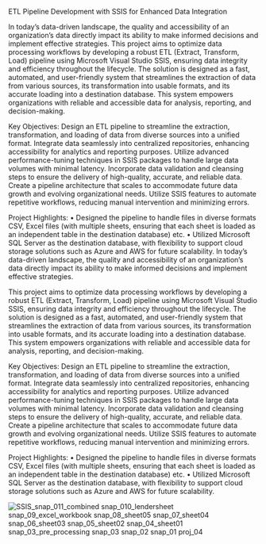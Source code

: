 
ETL Pipeline Development with SSIS for Enhanced Data Integration

In today’s data-driven landscape, the quality and accessibility of an organization’s data directly impact its ability to make informed decisions and implement effective strategies. 
This project aims to optimize data processing workflows by developing a robust ETL (Extract, Transform, Load) pipeline using Microsoft Visual Studio SSIS, ensuring data integrity and efficiency throughout the lifecycle.
The solution is designed as a fast, automated, and user-friendly system that streamlines the extraction of data from various sources, its transformation into usable formats, and its accurate loading into a destination database. 
This system empowers organizations with reliable and accessible data for analysis, reporting, and decision-making.

Key Objectives:
Design an ETL pipeline to streamline the extraction, transformation, and loading of data from diverse sources into a unified format.
Integrate data seamlessly into centralized repositories, enhancing accessibility for analytics and reporting purposes.
Utilize advanced performance-tuning techniques in SSIS packages to handle large data volumes with minimal latency.
Incorporate data validation and cleansing steps to ensure the delivery of high-quality, accurate, and reliable data.
Create a pipeline architecture that scales to accommodate future data growth and evolving organizational needs.
Utilize SSIS features to automate repetitive workflows, reducing manual intervention and minimizing errors.

Project Highlights:
• Designed the pipeline to handle files in diverse formats CSV, Excel files (with multiple sheets, ensuring that each sheet is loaded as an independent table in the destination database) etc.
• Utilized Microsoft SQL Server as the destination database, with flexibility to support cloud storage solutions such as Azure and AWS for future scalability.
In today’s data-driven landscape, the quality and accessibility of an organization’s data directly impact its ability to make informed decisions and implement effective strategies. 

This project aims to optimize data processing workflows by developing a robust ETL (Extract, Transform, Load) pipeline using Microsoft Visual Studio SSIS, ensuring data integrity and efficiency throughout the lifecycle. 
The solution is designed as a fast, automated, and user-friendly system that streamlines the extraction of data from various sources, 
its transformation into usable formats, and its accurate loading into a destination database. This system empowers organizations with reliable and accessible data for analysis, reporting, and decision-making. 

Key Objectives: 
Design an ETL pipeline to streamline the extraction, transformation, and loading of data from diverse sources into a unified format. 
Integrate data seamlessly into centralized repositories, enhancing accessibility for analytics and reporting purposes. Utilize advanced performance-tuning techniques in SSIS packages to handle large data volumes with minimal latency. 
Incorporate data validation and cleansing steps to ensure the delivery of high-quality, accurate, and reliable data. Create a pipeline architecture that scales to accommodate future data growth and evolving organizational needs. 
Utilize SSIS features to automate repetitive workflows, reducing manual intervention and minimizing errors. 

Project Highlights:
• Designed the pipeline to handle files in diverse formats CSV, Excel files (with multiple sheets, ensuring that each sheet is loaded as an independent table in the destination database) etc. 
• Utilized Microsoft SQL Server as the destination database, with flexibility to support cloud storage solutions such as Azure and AWS for future scalability.

![SSIS_![snap_011_combined](https://github.com/user-attachments/assets/e4e83f50-0a58-407a-bc46-346ef0fe98e0)
![snap_010_lendersheet](https://github.com/user-attachments/assets/ffcc2e66-332c-481b-9d74-79ce058c062a)
![snap_09_excel_workbook](https://github.com/user-attachments/assets/c799457f-0ca1-4bc6-9898-e767e74e0fe2)
![snap_08_sheet05](https://github.com/user-attachments/assets/1299c24c-6db8-4602-94c1-c77247318140)
![snap_07_sheet04](https://github.com/user-attachments/assets/236ba3e1-62bb-4866-b8b6-0a29f809176a)
![snap_06_sheet03](https://github.com/user-attachments/assets/60cc4406-fcb7-482a-8e30-3735c4883571)
![snap_05_sheet02](https://github.com/user-attachments/assets/313f1185-8956-4ba4-a197-a14d2f308d89)
![snap_04_sheet01](https://github.com/user-attachments/assets/8a0597f4-1622-4b61-a780-43cfeb77f189)
![snap_03_pre_processing](https://github.com/user-attachments/assets/69ad175d-be6f-43c8-a042-34fc713b9288)
![snap_03](https://github.com/user-attachments/assets/c7e498ca-3540-4079-a526-bd89e98fb305)
![snap_02](https://github.com/user-attachments/assets/a4b5c95b-d9aa-4cd2-8a8a-e8437e50feb5)
![snap_01](https://github.com/user-attachments/assets/46624e1a-4c1f-422f-bc78-721a1b2e8f9c)
proj_04](https://github.com/user-attachments/assets/d45bba22-24c8-47ae-b1b9-c980560d4f88)

